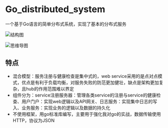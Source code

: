 # Go_distributed_system

一个基于Go语言的简单分布式系统，实现了基本的分布式服务

![结构图](C:\GoProject\src\Go_distributed_system\images\结构图.png)

![思维导图](C:\GoProject\src\Go_distributed_system\images\思维导图.jpg)

## 特点

- 混合模型：服务注册与健康检查是集中式的，web service采用的是点对点模式，优点是有利于负载均衡，对服务失败的防范更加健壮，缺点是架构更加复杂，且hub的作用范围难以界定
- 组件分为：service注册服务器：管理各类service的注册与service的健康检查、用户门户：实现web逻辑以及API网关、日志服务：实现集中日志的写入、业务服务：实现业务的逻辑以及数据的持久化
- 不使用框架，用go标准库编写，主要用于强化我对go的实战，数据传输使用HTTP，协议为JSON
